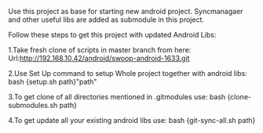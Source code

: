 Use this project as base for starting new android project.
Syncmanagaer and other useful libs are added as submodule in this project.

Follow these steps to get this project with updated Android Libs:

1.Take fresh clone of scripts in master branch from here:
Url:http://192.168.10.42/android/swoop-android-1633.git

2.Use Set Up command to setup Whole project together with android libs:
bash {setup.sh path}"path"

3.To get clone of all directories mentioned in .gitmodules use:
bash {clone-submodules.sh path} 

4.To get update all your existing android libs use:
bash {git-sync-all.sh path}

